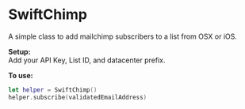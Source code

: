 # SwiftChimp

A simple class to add mailchimp subscribers to a list from OSX or iOS.

**Setup:**  
Add your API Key, List ID, and datacenter prefix.

**To use:**  
```swift
let helper = SwiftChimp()  
helper.subscribe(validatedEmailAddress)
```   
